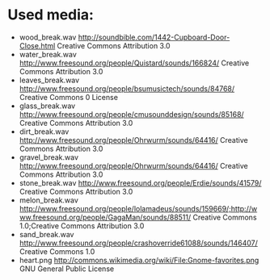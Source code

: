 # Used media:

- wood_break.wav http://soundbible.com/1442-Cupboard-Door-Close.html Creative Commons Attribution 3.0
- water_break.wav http://www.freesound.org/people/Quistard/sounds/166824/ Creative Commons Attribution 3.0
- leaves_break.wav http://www.freesound.org/people/bsumusictech/sounds/84768/ Creative Commons 0 License
- glass_break.wav http://www.freesound.org/people/cmusounddesign/sounds/85168/ Creative Commons Attribution 3.0
- dirt_break.wav http://www.freesound.org/people/Ohrwurm/sounds/64416/ Creative Commons Attribution 3.0
- gravel_break.wav http://www.freesound.org/people/Ohrwurm/sounds/64416/ Creative Commons Attribution 3.0
- stone_break.wav http://www.freesound.org/people/Erdie/sounds/41579/ Creative Commons Attribution 3.0
- melon_break.wav http://www.freesound.org/people/lolamadeus/sounds/159669/;http://www.freesound.org/people/GagaMan/sounds/88511/ Creative Commons 1.0;Creative Commons Attribution 3.0
- sand_break.wav http://www.freesound.org/people/crashoverride61088/sounds/146407/ Creative Commons 1.0
- heart.png http://commons.wikimedia.org/wiki/File:Gnome-favorites.png GNU General Public License
